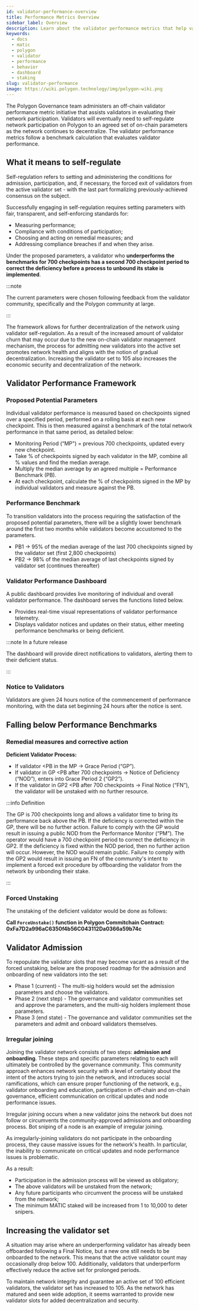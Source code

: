 ```yaml
---
id: validator-performance-overview
title: Performance Metrics Overview
sidebar_label: Overview
description: Learn about the validator performance metrics that help validators self-regulate
keywords:
  - docs
  - matic
  - polygon
  - validator
  - performance
  - behavior
  - dashboard
  - staking
slug: validator-performance
image: https://wiki.polygon.technology/img/polygon-wiki.png
---
```



The Polygon Governance team administers an off-chain validator performance metric initiative that assists validators
in evaluating their network participation. Validators will eventually need to self-regulate network participation on
Polygon to an agreed set of on-chain parameters as the network continues to decentralize. The validator performance
metrics follow a benchmark calculation that evaluates validator performance.

## What it means to self-regulate

Self-regulation refers to setting and administering the conditions for admission, participation, and, if necessary,
the forced exit of validators from the active validator set - with the last part formalizing previously-achieved consensus
on the subject.

Successfully engaging in self-regulation requires setting parameters with fair, transparent, and self-enforcing
standards for:
- Measuring performance;
- Compliance with conditions of participation;
- Choosing and acting on remedial measures; and
- Addressing compliance breaches if and when they arise.

Under the proposed parameters, a validator who **underperforms the benchmarks for 700 checkpoints has a second 700
checkpoint period to correct the deficiency before a process to unbound its stake is implemented**.

:::note

The current parameters were chosen following feedback from the validator community, specifically
and the Polygon community at large.

:::

The framework allows for further decentralization of the network using validator self-regulation.
As a result of the increased amount of validator churn that may occur due to the new on-chain validator management
mechanism, the process for admitting new validators into the active set promotes network health and aligns with the notion
of gradual decentralization. Increasing the validator set to 105 also increases the economic security and decentralization
of the network.

## Validator Performance Framework

### Proposed Potential Parameters

Individual validator performance is measured based on checkpoints signed over a specified period, performed on a
rolling basis at each new checkpoint. This is then measured against a benchmark of the total network performance in that
same period, as detailed below:

- Monitoring Period (“MP") = previous 700 checkpoints, updated every new checkpoint.
- Take % of checkpoints signed by each validator in the MP, combine all % values and find the median average.
- Multiply the median average by an agreed multiple = Performance Benchmark (PB).
- At each checkpoint, calculate the % of checkpoints signed in the MP by individual validators and measure against the PB.

### Performance Benchmark

To transition validators into the process requiring the satisfaction of the proposed potential parameters, there
will be a slightly lower benchmark around the first two months while validators become accustomed to the parameters.

- PB1 → 95% of the median average of the last 700 checkpoints signed by the validator set (first 2,800 checkpoints)
- PB2 → 98% of the median average of last checkpoints signed by validator set (continues thereafter)

### Validator Performance Dashboard

A public dashboard provides live monitoring of individual and overall validator performance.
The dashboard serves the functions listed below.
- Provides real-time visual representations of validator performance telemetry.
- Displays validator notices and updates on their status, either meeting performance benchmarks or being deficient.

:::note In a future release

The dashboard will provide direct notifications to validators, alerting them to their
deficient status.

:::

### Notice to Validators

Validators are given 24 hours notice of the commencement of performance monitoring, with the data set beginning 24 hours
after the notice is sent.

## Falling below Performance Benchmarks

### Remedial measures and corrective action

**Deficient Validator Process:**
- If validator <PB in the MP → Grace Period (“GP”).
- If validator in GP <PB after 700 checkpoints → Notice of Deficiency (“NOD”), enters into Grace Period 2 (“GP2”).
- If the validator in GP2 <PB after 700 checkpoints → Final Notice (“FN”), the validator will be unstaked with no further resource.

:::info Definition

The GP is 700 checkpoints long and allows a validator time to bring its performance back above the PB. If the deficiency is
corrected within the GP, there will be no further action. Failure to comply with the GP would result in issuing a public NOD
from the Performance Monitor (“PM”). The operator would have a 700 checkpoint period to correct the deficiency
in GP2. If the deficiency is fixed within the NOD period, then no further action will occur. However, the NOD would remain
public. Failure to comply with the GP2 would result in issuing an FN of the community's intent to implement a
forced exit procedure by offboarding the validator from the network by unbonding their stake.

:::

### Forced Unstaking

The unstaking of the deficient validator would be done as follows:

**Call `ForceUnstake()` function in Polygon Commitchain Contract: 0xFa7D2a996aC6350f4b56C043112Da0366a59b74c**

## Validator Admission

To repopulate the validator slots that may become vacant as a result of the forced unstaking, below are the
proposed roadmap for the admission and onboarding of new validators into the set:

- Phase 1 (current) - The multi-sig holders would set the admission parameters and choose the validators.
- Phase 2 (next step) - The governance and validator communities set and approve the parameters, and the multi-sig holders
  implement those parameters.
- Phase 3 (end state) - The governance and validator communities set the parameters and admit and onboard validators themselves.

### Irregular joining

Joining the validator network consists of two steps: **admission and onboarding**. These steps and specific parameters
relating to each will ultimately be controlled by the governance community. This community approach enhances network security with
a level of certainty about the intent of the actors trying to join the network, and introduces social ramifications, which can ensure
proper functioning of the network, e.g., validator onboarding and education, participation in off-chain and on-chain governance,
efficient communication on critical updates and node performance issues.

Irregular joining occurs when a new validator joins the network but does not follow or circumvents the community-approved admissions
and onboarding process. Bot sniping of a node is an example of irregular joining.

As irregularly-joining validators do not participate in the onboarding process, they cause massive issues for the network's health.
In particular, the inability to communicate on critical updates and node performance issues is problematic.

As a result:
- Participation in the admission process will be viewed as obligatory;
- The above validators will be unstaked from the network;
- Any future participants who circumvent the process will be unstaked from the network;
- The minimum MATIC staked will be increased from 1 to 10,000 to deter snipers.

## Increasing the validator set

A situation may arise where an underperforming validator has already been offboarded following a Final Notice,
but a new one still needs to be onboarded to the network. This means that the active validator count may occasionally
drop below 100. Additionally, validators that underperform effectively reduce the active set for prolonged periods.

To maintain network integrity and guarantee an active set of 100 efficient validators, the validator set has increased to 105.
As the network has matured and seen wide adoption, it seems warranted to provide new validator slots for added decentralization and security.
